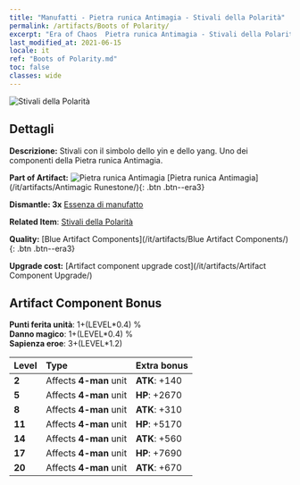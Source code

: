 ```yaml
---
title: "Manufatti - Pietra runica Antimagia - Stivali della Polarità"
permalink: /artifacts/Boots of Polarity/
excerpt: "Era of Chaos  Pietra runica Antimagia - Stivali della Polarità. Stivali con il simbolo dello yin e dello yang. Uno dei componenti della Pietra runica Antimagia."
last_modified_at: 2021-06-15
locale: it
ref: "Boots of Polarity.md"
toc: false
classes: wide
---
```


 ![Stivali della Polarità](/images/t/artifact_40233.png)



## Dettagli

 **Descrizione:** Stivali con il simbolo dello yin e dello yang. Uno dei componenti della Pietra runica Antimagia.

 **Part of Artifact:** ![Pietra runica Antimagia](/images/t/icon_artifact_23.png) [Pietra runica Antimagia](/it/artifacts/Antimagic Runestone/){: .btn .btn--era3}

 **Dismantle: 3x** [Essenza di manufatto](/ItemsIT/con_905/)

 **Related Item**: [Stivali della Polarità](/ItemsIT/art_120/)

 **Quality:** [Blue Artifact Components](/it/artifacts/Blue Artifact Components/){: .btn .btn--era3}

 **Upgrade cost:** [Artifact component upgrade cost](/it/artifacts/Artifact Component Upgrade/)

## Artifact Component Bonus

  **Punti ferita unità**: 1+(LEVEL\*0.4) %<br/>**Danno magico**: 1+(LEVEL\*0.4) %<br/>**Sapienza eroe**: 3+(LEVEL\*1.2)

  |  Level  | Type |    Extra bonus  | 
  |:--------|:-----|:----------------| 
  | **2** | Affects **4-man** unit | **ATK**: +140 | 
  | **5** | Affects **4-man** unit | **HP**: +2670 | 
  | **8** | Affects **4-man** unit | **ATK**: +310 | 
  | **11** | Affects **4-man** unit | **HP**: +5170 | 
  | **14** | Affects **4-man** unit | **ATK**: +560 | 
  | **17** | Affects **4-man** unit | **HP**: +7690 | 
  | **20** | Affects **4-man** unit | **ATK**: +670 | 
